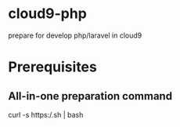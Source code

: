 # cloud9-php
prepare for develop php/laravel in cloud9


# Prerequisites
## All-in-one preparation command

curl -s https:/.sh | bash
